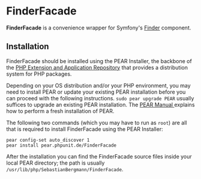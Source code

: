 FinderFacade
============

**FinderFacade** is a convenience wrapper for Symfony's [Finder](http://symfony.com/doc/2.2/components/finder.html) component.

Installation
------------

FinderFacade should be installed using the PEAR Installer, the backbone of the [PHP Extension and Application Repository](http://pear.php.net/) that provides a distribution system for PHP packages.

Depending on your OS distribution and/or your PHP environment, you may need to install PEAR or update your existing PEAR installation before you can proceed with the following instructions. `sudo pear upgrade PEAR` usually suffices to upgrade an existing PEAR installation. The [PEAR Manual ](http://pear.php.net/manual/en/installation.getting.php) explains how to perform a fresh installation of PEAR.

The following two commands (which you may have to run as `root`) are all that is required to install FinderFacade using the PEAR Installer:

    pear config-set auto_discover 1
    pear install pear.phpunit.de/FinderFacade

After the installation you can find the FinderFacade source files inside your local PEAR directory; the path is usually `/usr/lib/php/SebastianBergmann/FinderFacade`.
